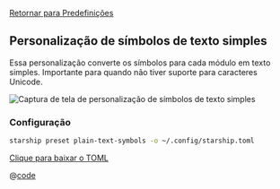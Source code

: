 [Retornar para Predefinições](./README.md#plain-text-symbols)

## Personalização de símbolos de texto simples

Essa personalização converte os símbolos para cada módulo em texto simples. Importante para quando não tiver suporte para caracteres Unicode.

![Captura de tela de personalização de símbolos de texto simples](/presets/img/plain-text-symbols.png)

### Configuração

```sh
starship preset plain-text-symbols -o ~/.config/starship.toml
```

[Clique para baixar o TOML](/presets/toml/plain-text-symbols.toml)

@[code](../../.vuepress/public/presets/toml/plain-text-symbols.toml)
